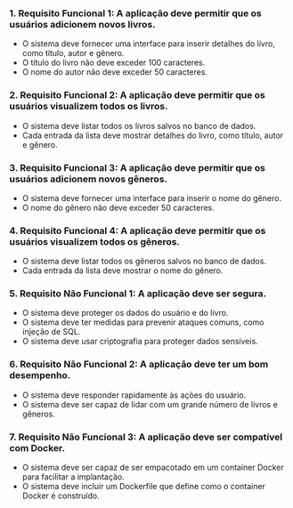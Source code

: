 ### 1.	Requisito Funcional 1: A aplicação deve permitir que os usuários adicionem novos livros.
- O sistema deve fornecer uma interface para inserir detalhes do livro, como título, autor e gênero.
- O título do livro não deve exceder 100 caracteres.
- O nome do autor não deve exceder 50 caracteres.
### 2.	Requisito Funcional 2: A aplicação deve permitir que os usuários visualizem todos os livros.
- O sistema deve listar todos os livros salvos no banco de dados.
- Cada entrada da lista deve mostrar detalhes do livro, como título, autor e gênero.
### 3.	Requisito Funcional 3: A aplicação deve permitir que os usuários adicionem novos gêneros.
- O sistema deve fornecer uma interface para inserir o nome do gênero.
- O nome do gênero não deve exceder 50 caracteres.
### 4.	Requisito Funcional 4: A aplicação deve permitir que os usuários visualizem todos os gêneros.
- O sistema deve listar todos os gêneros salvos no banco de dados.
- Cada entrada da lista deve mostrar o nome do gênero.
### 5.	Requisito Não Funcional 1: A aplicação deve ser segura.
- O sistema deve proteger os dados do usuário e do livro.
- O sistema deve ter medidas para prevenir ataques comuns, como injeção de SQL.
- O sistema deve usar criptografia para proteger dados sensíveis.
### 6.	Requisito Não Funcional 2: A aplicação deve ter um bom desempenho.
- O sistema deve responder rapidamente às ações do usuário.
- O sistema deve ser capaz de lidar com um grande número de livros e gêneros.
### 7.	Requisito Não Funcional 3: A aplicação deve ser compatível com Docker.
- O sistema deve ser capaz de ser empacotado em um container Docker para facilitar a implantação.
- O sistema deve incluir um Dockerfile que define como o container Docker é construído.